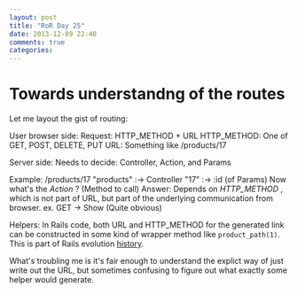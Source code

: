 ```yaml
---
layout: post
title: "RoR Day 25"
date: 2013-12-09 22:40
comments: true
categories: 
---
```


Towards understandng of the routes
=

Let me layout the gist of routing:

User browser side:
	Request: HTTP_METHOD + URL
	HTTP_METHOD: One  of GET, POST, DELETE, PUT
	URL: Something like /products/17

Server side:
	Needs to decide: Controller, Action, and Params

Example:  /products/17
	"products" :-> Controller
	"17" :-> :id (of  Params)
	Now what's the _Action_ ? (Method to call)
	Answer: Depends on _HTTP_METHOD_ , which is not part of URL, but part of
		the underlying communication from browser. ex. GET -> Show (Quite obvious)


Helpers:
	In Rails code, both URL and HTTP_METHOD for the generated link can be constructed
	in some kind of wrapper method like `product_path(1)`. This is part of Rails evolution [history](http://stackoverflow.com/questions/1548009/rails-link-to-routes-and-nested-resources).

What's troubling me is it's fair enough to understand the explict way of just write out the URL,
but sometimes confusing to figure out what exactly some helper would generate.